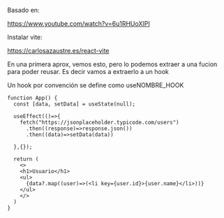 Basado en:

https://www.youtube.com/watch?v=6u1RHUoXIPI

Instalar vite:

https://carlosazaustre.es/react-vite

En una primera aprox, vemos esto, pero lo podemos extraer a una fucion para poder reusar. Es decir vamos a extraerlo a un hook

Un hook por convención se define como useNOMBRE_HOOK

```
function App() {
  const [data, setData] = useState(null);

  useEffect(()=>{
    fetch("https://jsonplaceholder.typicode.com/users")
      .then((response)=>response.json())
      .then((data)=>setData(data))

  },{});

  return (
    <>
    <h1>Usuario</h1>
    <ul>
      {data?.map((user)=>(<li key={user.id}>{user.name}</li>))}
    </ul>
    </>
  )
}
```



